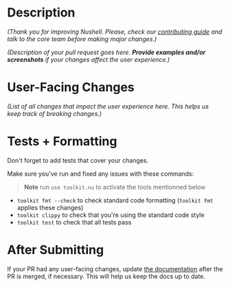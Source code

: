 
# Description

_(Thank you for improving Nushell. Please, check our [contributing guide](../CONTRIBUTING.md) and talk to the core team before making major changes.)_

_(Description of your pull request goes here. **Provide examples and/or screenshots** if your changes affect the user experience.)_

# User-Facing Changes

_(List of all changes that impact the user experience here. This helps us keep track of breaking changes.)_

# Tests + Formatting

Don't forget to add tests that cover your changes.

Make sure you've run and fixed any issues with these commands:

> **Note**
> run `use toolkit.nu` to activate the tools mentionned below
- `toolkit fmt --check` to check standard code formatting (`toolkit fmt` applies these changes)
- `toolkit clippy` to check that you're using the standard code style
- `toolkit test` to check that all tests pass

# After Submitting

If your PR had any user-facing changes, update [the documentation](https://github.com/nushell/nushell.github.io) after the PR is merged, if necessary. This will help us keep the docs up to date.
